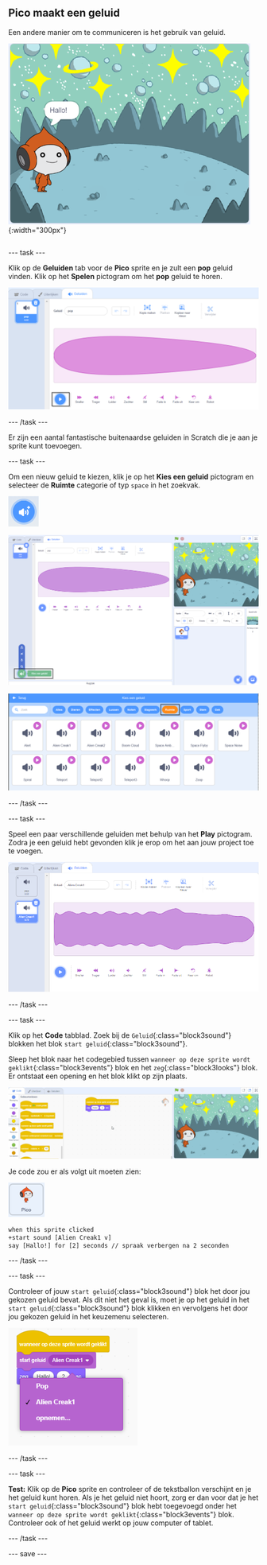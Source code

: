 ## Pico maakt een geluid

<div style="display: flex; flex-wrap: wrap">
<div style="flex-basis: 200px; flex-grow: 1; margin-right: 15px;">
Een andere manier om te communiceren is het gebruik van geluid.
</div>
<div>

![De Pico sprite zegt: "Hallo!"](images/pico-step2.png){:width="300px"}

</div>
</div>

--- task ---

Klik op de **Geluiden** tab voor de **Pico** sprite en je zult een **pop** geluid vinden. Klik op het **Spelen** pictogram om het **pop** geluid te horen.

![Het popgeluid afspelen op het tabblad Geluiden.](images/pico-sound-play.png)

--- /task ---

Er zijn een aantal fantastische buitenaardse geluiden in Scratch die je aan je sprite kunt toevoegen.

--- task ---

Om een nieuw geluid te kiezen, klik je op het **Kies een geluid** pictogram en selecteer de **Ruimte** categorie of typ `space` in het zoekvak.

![Het pictogram 'Kies een geluid'.](images/sound-button.png)

![De Scratch-editor met 'Kies een geluid' gemarkeerd.](images/pico-choose-sound.png)

![De categorie 'Ruimte' in de geluidsbibliotheek.](images/pico-space-category.png)

--- /task ---

--- task ---

Speel een paar verschillende geluiden met behulp van het **Play** pictogram. Zodra je een geluid hebt gevonden klik je erop om het aan jouw project toe te voegen.

![Een voorbeeldgeluid (het Alien Creak1-geluid) dat wordt weergegeven onder het popgeluid op het tabblad Geluiden.](images/pico-inserted-sound.png)

--- /task ---

--- task ---

Klik op het **Code** tabblad. Zoek bij de `Geluid`{:class="block3sound"} blokken het blok `start geluid`{:class="block3sound"}.

Sleep het blok naar het codegebied tussen `wanneer op deze sprite wordt geklikt`{:class="block3events"} blok en het `zeg`{:class="block3looks"} blok. Er ontstaat een opening en het blok klikt op zijn plaats.

![Het 'startgeluid'-blok dat tussen de twee blokken wordt toegevoegd.](images/pico-insert-block.gif)

Je code zou er als volgt uit moeten zien:

![De Pico sprite.](images/pico-sprite.png)

```blocks3
when this sprite clicked
+start sound [Alien Creak1 v] 
say [Hallo!] for [2] seconds // spraak verbergen na 2 seconden
```

--- /task ---

--- task ---

Controleer of jouw `start geluid`{:class="block3sound"} blok het door jou gekozen geluid bevat. Als dit niet het geval is, moet je op het geluid in het `start geluid`{:class="block3sound"} blok klikken en vervolgens het door jou gekozen geluid in het keuzemenu selecteren.

![Klikken op het Alien Creak1-geluid in het keuzemenu binnen het blok 'start geluid'.](images/pico-sound-menu.png)

--- /task ---

--- task ---

**Test:** Klik op de **Pico** sprite en controleer of de tekstballon verschijnt en je het geluid kunt horen. Als je het geluid niet hoort, zorg er dan voor dat je het `start geluid`{:class="block3sound"} blok hebt toegevoegd onder het `wanneer op deze sprite wordt geklikt`{:class="block3events"} blok. Controleer ook of het geluid werkt op jouw computer of tablet.

--- /task ---

--- save ---

